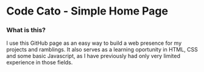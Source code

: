 # Code Cato - Simple Home Page


### What is this?

I use this GitHub page as an easy way to build a web presence for my projects and ramblings. It also serves as a learning oportunity in HTML, CSS and some basic Javascript, as I have previously had only very limited experience in those fields.
